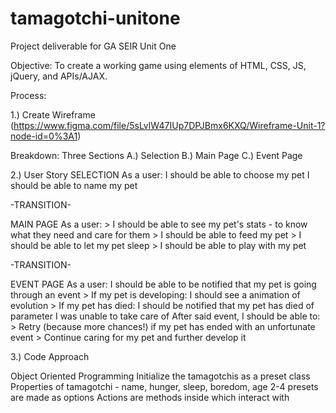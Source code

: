 # tamagotchi-unitone
Project deliverable for GA SEIR Unit One



Objective:
To create a working game using elements of HTML, CSS, JS, jQuery, and APIs/AJAX.

Process:

1.) Create Wireframe (https://www.figma.com/file/5sLvlW47IUp7DPJBmx6KXQ/Wireframe-Unit-1?node-id=0%3A1)

  Breakdown:
  Three Sections
    A.) Selection
    B.) Main Page
    C.) Event Page
    
2.) User Story
  SELECTION
  As a user:
    I should be able to choose my pet
    I should be able to name my pet
    
    
  -TRANSITION-
  
  MAIN PAGE
  As a user:
    > I should be able to see my pet's stats - to know what they need and care for them
    > I should be able to feed my pet
    > I should be able to let my pet sleep
    > I should be able to play with my pet
    
  -TRANSITION-
  
  EVENT PAGE
  As a user: 
    I should be able to be notified that my pet is going through an event
      > If my pet is developing: I should see a animation of evolution
      > If my pet has died: I should be notified that my pet has died of parameter I was unable to take care of
    After said event, I should be able to:
      > Retry (because more chances!) if my pet has ended with an unfortunate event
      > Continue caring for my pet and further develop it
      
   
      
3.) Code Approach

  Object Oriented Programming 
    Initialize the tamagotchis as a preset class
    Properties of tamagotchi - name, hunger, sleep, boredom, age
    2-4 presets are made as options
    Actions are methods inside which interact with 
  

